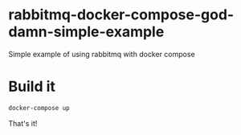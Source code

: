 # rabbitmq-docker-compose-god-damn-simple-example
Simple example of using rabbitmq with docker compose

# Build it
```bash
docker-compose up
```
That's it!
